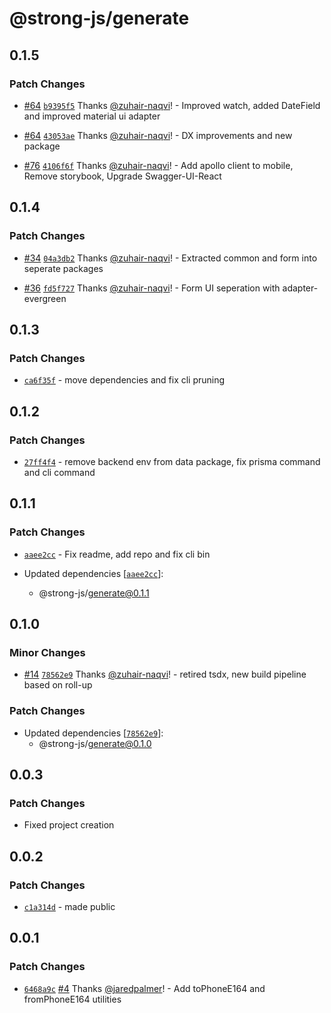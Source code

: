 # @strong-js/generate

## 0.1.5

### Patch Changes

- [#64](https://github.com/strongly-labs/strong-js/pull/64) [`b9395f5`](https://github.com/strongly-labs/strong-js/commit/b9395f53b8785de22ab0963d8a26f50bb60fb6ee) Thanks [@zuhair-naqvi](https://github.com/zuhair-naqvi)! - Improved watch, added DateField and improved material ui adapter

* [#64](https://github.com/strongly-labs/strong-js/pull/64) [`43053ae`](https://github.com/strongly-labs/strong-js/commit/43053ae5fdb96347385e87ef837354626a702059) Thanks [@zuhair-naqvi](https://github.com/zuhair-naqvi)! - DX improvements and new package

- [#76](https://github.com/strongly-labs/strong-js/pull/76) [`4106f6f`](https://github.com/strongly-labs/strong-js/commit/4106f6f79c7df88378df9f7206c28566c9d14659) Thanks [@zuhair-naqvi](https://github.com/zuhair-naqvi)! - Add apollo client to mobile, Remove storybook, Upgrade Swagger-UI-React

## 0.1.4

### Patch Changes

- [#34](https://github.com/strongly-labs/strong-js/pull/34) [`04a3db2`](https://github.com/strongly-labs/strong-js/commit/04a3db28e0a30987bec5e9ddec28bb245cc464b5) Thanks [@zuhair-naqvi](https://github.com/zuhair-naqvi)! - Extracted common and form into seperate packages

* [#36](https://github.com/strongly-labs/strong-js/pull/36) [`fd5f727`](https://github.com/strongly-labs/strong-js/commit/fd5f7279c09d07707a07bbb3f557d3608e03d80b) Thanks [@zuhair-naqvi](https://github.com/zuhair-naqvi)! - Form UI seperation with adapter-evergreen

## 0.1.3

### Patch Changes

- [`ca6f35f`](https://github.com/strongly-labs/strong-js/commit/ca6f35f169b7997f33f24c889cae9fefc3967f18) - move dependencies and fix cli pruning

## 0.1.2

### Patch Changes

- [`27ff4f4`](https://github.com/strongly-labs/strong-js/commit/27ff4f47e8393fceacc3ed22ece08e19ae1860a0) - remove backend env from data package, fix prisma command and cli command

## 0.1.1

### Patch Changes

- [`aaee2cc`](https://github.com/strongly-labs/strong-js/commit/aaee2cc6c04f63f1673aabc2f3c72002728ddcaa) - Fix readme, add repo and fix cli bin

- Updated dependencies [[`aaee2cc`](https://github.com/strongly-labs/strong-js/commit/aaee2cc6c04f63f1673aabc2f3c72002728ddcaa)]:
  - @strong-js/generate@0.1.1

## 0.1.0

### Minor Changes

- [#14](https://github.com/strongly-labs/strong-js/pull/14) [`78562e9`](https://github.com/strongly-labs/strong-js/commit/78562e974a895c7dfe0c6f5765414edb34764802) Thanks [@zuhair-naqvi](https://github.com/zuhair-naqvi)! - retired tsdx, new build pipeline based on roll-up

### Patch Changes

- Updated dependencies [[`78562e9`](https://github.com/strongly-labs/strong-js/commit/78562e974a895c7dfe0c6f5765414edb34764802)]:
  - @strong-js/generate@0.1.0

## 0.0.3

### Patch Changes

- Fixed project creation

## 0.0.2

### Patch Changes

- [`c1a314d`](https://github.com/strongly-labs/strongly/commit/c1a314daff85da271fba691f2619e210dda50f88) - made public

## 0.0.1

### Patch Changes

- [`6468a9c`](https://github.com/jaredpalmer/tsdx-monorepo-playground/commit/6468a9c236a30f3650ca0a218055ac7de359b84f) [#4](https://github.com/jaredpalmer/tsdx-monorepo-playground/pull/4) Thanks [@jaredpalmer](https://github.com/jaredpalmer)! - Add toPhoneE164 and fromPhoneE164 utilities
